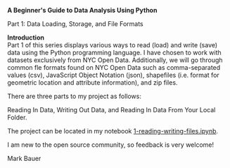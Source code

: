 **A Beginner's Guide to Data Analysis Using Python**

Part 1: Data Loading, Storage, and File Formats

**Introduction**  
Part 1 of this series displays various ways to read (load) and write (save) data using the Python programming language. I have chosen to work with datasets exclusively from NYC Open Data. Additionally, we will go through common fle formats found on NYC Open Data such as comma-separated values (csv), JavaScript Object Notation (json), shapefiles (i.e. format for geometric location and attribute information), and zip files.

There are three parts to my project as follows:

Reading In Data,
Writing Out Data, and
Reading In Data From Your Local Folder.

The project can be located in my notebook [1-reading-writing-files.ipynb](https://github.com/mebauer/data-analysis-using-python/blob/master/1-reading-writing-files/1-reading-writing-files.ipynb).

I am new to the open source community, so feedback is very welcome!

Mark Bauer
